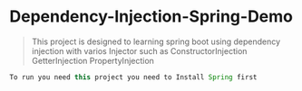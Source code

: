 # Dependency-Injection-Spring-Demo
> This project is designed to learning spring boot using dependency injection with varios Injector such as 
> ConstructorInjection
> GetterInjection 
> PropertyInjection
```java
To run you need this project you need to Install Spring first
```
